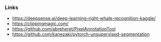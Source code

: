 ### Links

- https://deepsense.ai/deep-learning-right-whale-recognition-kaggle/
- https://clippingmagic.com/
- https://github.com/abreheret/PixelAnnotationTool
- https://github.com/kanezaki/pytorch-unsupervised-segmentation


